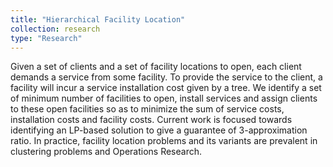 ```yaml
---
title: "Hierarchical Facility Location"
collection: research
type: "Research"
---
```


Given a set of clients and a set of facility locations to open, each client demands a service from some facility. To provide the service to the client, a facility will incur a service installation cost given by a tree. We identify a set of minimum number of facilities to open, install services and assign clients to these open facilities so as to minimize the sum of service costs, installation costs and facility costs.
Current work is focused towards identifying an LP-based solution to give a guarantee of 3-approximation ratio.
In practice, facility location problems and its variants are prevalent in clustering problems and Operations Research.
